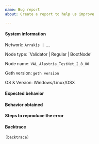 ```yaml
---
name: Bug report
about: Create a report to help us improve

---
```


#### System information

Network: `Arrakis | …. `

Node type: `Validator | Regular | BootNode’ 

Node name: `VAL_Alastria_TestNet_2_8_00`

Geth version: `geth version`

OS & Version: Windows/Linux/OSX

#### Expected behavior


#### Behavior obtained


#### Steps to reproduce the error


#### Backtrace

````
[backtrace]
````
